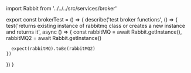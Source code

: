 import Rabbit from '../../../src/services/broker'

export const brokerTest = () => {
  describe('test broker functions', () => {
    test('returns existing instance of rabbitmq class or creates a new instance and returns it', async () => {
      const rabbitMQ = await Rabbit.getInstance(),
        rabbitMQ2 = await Rabbit.getInstance()

      expect(rabbitMQ).toBe(rabbitMQ2)
    })
  })
}
